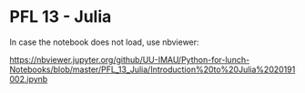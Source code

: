 # PFL 13 - Julia

In case the notebook does not load, use nbviewer: 

https://nbviewer.jupyter.org/github/UU-IMAU/Python-for-lunch-Notebooks/blob/master/PFL_13_Julia/Introduction%20to%20Julia%2020191002.ipynb
